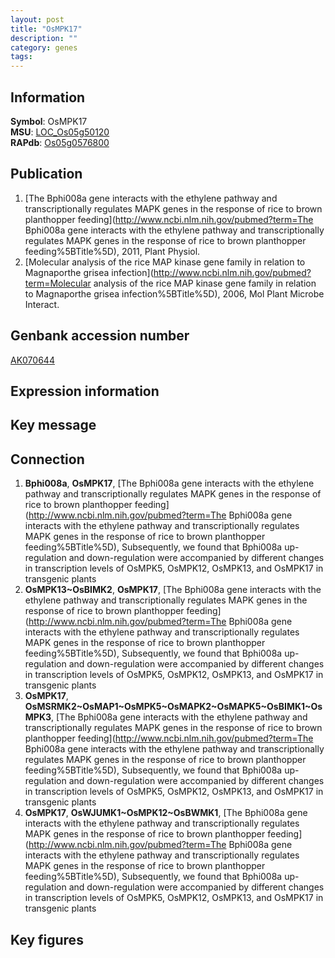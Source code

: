 ```yaml
---
layout: post
title: "OsMPK17"
description: ""
category: genes
tags: 
---
```


## Information
__Symbol__: OsMPK17  
__MSU__: [LOC_Os05g50120](http://rice.plantbiology.msu.edu/cgi-bin/ORF_infopage.cgi?orf=LOC_Os05g50120)  
__RAPdb__: [Os05g0576800](http://rapdb.dna.affrc.go.jp/viewer/gbrowse_details/irgsp1?name=Os05g0576800)  

## Publication
1. [The Bphi008a gene interacts with the ethylene pathway and transcriptionally regulates MAPK genes in the response of rice to brown planthopper feeding](http://www.ncbi.nlm.nih.gov/pubmed?term=The Bphi008a gene interacts with the ethylene pathway and transcriptionally regulates MAPK genes in the response of rice to brown planthopper feeding%5BTitle%5D), 2011, Plant Physiol.
2. [Molecular analysis of the rice MAP kinase gene family in relation to Magnaporthe grisea infection](http://www.ncbi.nlm.nih.gov/pubmed?term=Molecular analysis of the rice MAP kinase gene family in relation to Magnaporthe grisea infection%5BTitle%5D), 2006, Mol Plant Microbe Interact.

## Genbank accession number
[AK070644](http://www.ncbi.nlm.nih.gov/nuccore/AK070644)  

## Expression information

## Key message

## Connection
1. __Bphi008a__, __OsMPK17__, [The Bphi008a gene interacts with the ethylene pathway and transcriptionally regulates MAPK genes in the response of rice to brown planthopper feeding](http://www.ncbi.nlm.nih.gov/pubmed?term=The Bphi008a gene interacts with the ethylene pathway and transcriptionally regulates MAPK genes in the response of rice to brown planthopper feeding%5BTitle%5D),  Subsequently, we found that Bphi008a up-regulation and down-regulation were accompanied by different changes in transcription levels of OsMPK5, OsMPK12, OsMPK13, and OsMPK17 in transgenic plants
2. __OsMPK13~OsBIMK2__, __OsMPK17__, [The Bphi008a gene interacts with the ethylene pathway and transcriptionally regulates MAPK genes in the response of rice to brown planthopper feeding](http://www.ncbi.nlm.nih.gov/pubmed?term=The Bphi008a gene interacts with the ethylene pathway and transcriptionally regulates MAPK genes in the response of rice to brown planthopper feeding%5BTitle%5D),  Subsequently, we found that Bphi008a up-regulation and down-regulation were accompanied by different changes in transcription levels of OsMPK5, OsMPK12, OsMPK13, and OsMPK17 in transgenic plants
3. __OsMPK17__, __OsMSRMK2~OsMAP1~OsMPK5~OsMAPK2~OsMAPK5~OsBIMK1~OsMPK3__, [The Bphi008a gene interacts with the ethylene pathway and transcriptionally regulates MAPK genes in the response of rice to brown planthopper feeding](http://www.ncbi.nlm.nih.gov/pubmed?term=The Bphi008a gene interacts with the ethylene pathway and transcriptionally regulates MAPK genes in the response of rice to brown planthopper feeding%5BTitle%5D),  Subsequently, we found that Bphi008a up-regulation and down-regulation were accompanied by different changes in transcription levels of OsMPK5, OsMPK12, OsMPK13, and OsMPK17 in transgenic plants
4. __OsMPK17__, __OsWJUMK1~OsMPK12~OsBWMK1__, [The Bphi008a gene interacts with the ethylene pathway and transcriptionally regulates MAPK genes in the response of rice to brown planthopper feeding](http://www.ncbi.nlm.nih.gov/pubmed?term=The Bphi008a gene interacts with the ethylene pathway and transcriptionally regulates MAPK genes in the response of rice to brown planthopper feeding%5BTitle%5D),  Subsequently, we found that Bphi008a up-regulation and down-regulation were accompanied by different changes in transcription levels of OsMPK5, OsMPK12, OsMPK13, and OsMPK17 in transgenic plants

## Key figures


